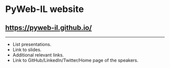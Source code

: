 # PyWeb-IL website
## https://pyweb-il.github.io/
-------------------------------------------------------------------------

* List presentations.
* Link to slides.
* Additional relevant links.
* Link to GitHub/LinkedIn/Twitter/Home page of the speakers.

